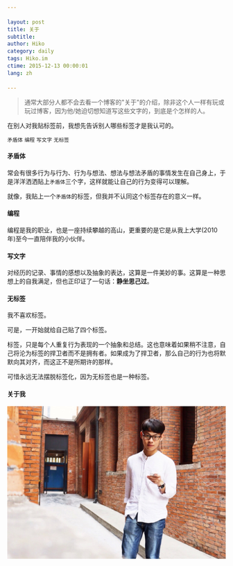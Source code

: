 ```yaml
---

layout: post  
title: 关于  
subtitle:   
author: Hiko  
category: daily
tags: Hiko.im  
ctime: 2015-12-13 00:00:01  
lang: zh  

---
```

  

> 通常大部分人都不会去看一个博客的"关于"的介绍，除非这个人一样有玩或玩过博客，因为他/她迫切想知道写这些文字的，到底是个怎样的人。


在别人对我贴标签前，我想先告诉别人哪些标签才是我认可的。

`矛盾体` `编程` `写文字` `无标签`



#### 矛盾体

常会有很多行为与行为、行为与想法、想法与想法矛盾的事情发生在自己身上，于是洋洋洒洒贴上`矛盾体`三个字，这样就能让自己的行为变得可以理解。

就像，我贴上一个`矛盾体`的标签，但我并不认同这个标签存在的意义一样。

#### 编程

编程是我的职业，也是一座持续攀越的高山，更重要的是它是从我上大学(2010年)至今一直陪伴我的小伙伴。


#### 写文字

对经历的记录、事情的感想以及抽象的表达，这算是一件美妙的事。这算是一种思想上的自我满足，但也正印证了一句话：**静坐思己过**。

#### 无标签

我不喜欢标签。  

可是，一开始就给自己贴了四个标签。  

标签，只是每个人重复行为表现的一个抽象和总结。这也意味着如果稍不注意，自己将沦为标签的捍卫者而不是拥有者。如果成为了捍卫者，那么自己的行为也将默默向其对齐，而这正不是所期许的那样。

可惜永远无法摆脱标签化，因为无标签也是一种标签。

#### 关于我

![Hiko Qiu](../../../../resource/images/hiko.im.jpg)